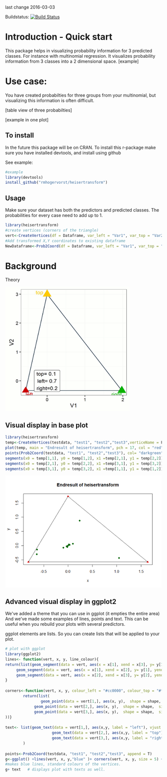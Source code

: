 <!-- README.md is generated from README.Rmd. Please edit that file -->
last change 2016-03-03

Buildstatus: [![Build Status](https://travis-ci.org/RMHogervorst/heisertransform.svg?branch=develop)](https://travis-ci.org/RMHogervorst/heisertransform)

Introduction - Quick start
==========================

This package helps in visualizing probability information for 3 predicted classes. For instance with multinomial regression. It visualizes probability information from 3 classes into a 2 dimensional space. \[example\]

Use case:
=========

You have created probabilties for three groups from your multinomial, but visualizing this information is often difficult.

\[table view of three probabilties\]

\[example in one plot\]

To install
----------

In the future this package will be on CRAN. To install this r-package make sure you have installed devtools, and install using github

See example:

``` r
#example
library(devtools)
install_github("rmhogervorst/heisertransform")
```

Usage
-----

Make sure your dataset has both the predictors and predicted classes. The probabilities for every case need to add up to 1.

``` r
library(heisertransform)
#create vertices (corners of the triangle)
vert<-CreateVertices(df = Dataframe, var_left = "Var1", var_top = "Var2",var_right = "Var3", verticeName = T)
#Add transformed X,Y coordinates to existing dataframe
NewDataframe<-Prob2Coord(df = Dataframe, var_left = "Var1", var_top = "Var2",var_right = "Var3", append = T)
```

Background
==========

Theory

<img src="NOTINPACKAGE/files/triangle_movement.gif" height="400px" width="400px" />

Visual display in base plot
---------------------------

``` r
library(heisertransform)
temp<-CreateVertices(testdata, "test1", "test2","test3",verticeName = F)
plot(temp, main = "Endresult of heisertransform", pch = 17, col = "red")
points(Prob2Coord(testdata, "test1", "test2","test3"), col= "darkgreen", pch = 19)
segments(x0 = temp[1,1], y0 = temp[1,2], x1 =temp[2,1], y1 = temp[2,2])
segments(x0 = temp[2,1], y0 = temp[2,2], x1 =temp[3,1], y1 = temp[3,2])
segments(x0 = temp[3,1], y0 = temp[3,2], x1 =temp[1,1], y1 = temp[1,2])
```

![](README-unnamed-chunk-2-1.png)<!-- -->

Advanced visual display in ggplot2
----------------------------------

We've added a theme that you can use in ggplot (it empties the entire area) And we've made some examples of lines, points and text. This can be useful when you rebuild your plots with several predictors.

ggplot elements are lists. So you can create lists that will be applied to your plot.

``` r
# plot with ggplot
library(ggplot2)
lines<- function(vert, x, y, line_colour){
return(list(geom_segment(data = vert, aes(x = x[1], xend = x[3], y= y[1], yend= y[3]), colour = line_colour ), #left 2 right
     geom_segment(data = vert, aes(x = x[1], xend = x[2], y= y[1], yend= y[2]), colour = line_colour ), #left to up
     geom_segment(data = vert, aes(x = x[2], xend = x[3], y= y[2], yend= y[3]), colour = line_colour )) )#right to up
}

corners<-function(vert, x, y, colour_left = "#cc0000", colour_top = "#ffca00", colour_right = "#00b300", shape = 17, size = 5, stroke = 2){
        return(list(
                geom_point(data = vert[1,], aes(x, y),  shape = shape,  size = size, stroke = stroke, colour = colour_left),
             geom_point(data = vert[2,], aes(x, y),  shape = shape,  size = size, stroke = stroke, colour = colour_top),
             geom_point(data = vert[3,], aes(x, y),  shape = shape,  size = size, stroke = stroke, colour = colour_right)
))}

text<- list(geom_text(data = vert[1,], aes(x,y, label = "left"), vjust =1.5, hjust = 0, colour = "#cc0000") ,
                     geom_text(data = vert[2,], aes(x,y, label = "top"), vjust =0, hjust = 1.5, colour = "#ffca00") ,
                     geom_text(data = vert[3,], aes(x,y, label = "right"), vjust =1.5, hjust = 1, colour = "#00b300")
        )

points<-Prob2Coord(testdata, "test1", "test2","test3", append = T)
g<-ggplot() +lines(vert, x, y,"blue" )+ corners(vert, x, y, size = 5) + geom_point(data =points, aes(x,y, colour = cat)) + theme_minimal()
#makes blue lines, standard colours of the vertices.
g+ text   # displays plot with texts as well.
```
